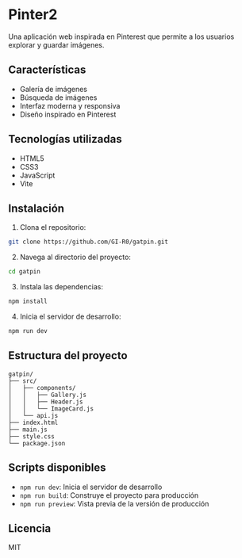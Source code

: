 # Pinter2

Una aplicación web inspirada en Pinterest que permite a los usuarios explorar y guardar imágenes.

## Características

- Galería de imágenes
- Búsqueda de imágenes
- Interfaz moderna y responsiva
- Diseño inspirado en Pinterest

## Tecnologías utilizadas

- HTML5
- CSS3
- JavaScript
- Vite

## Instalación

1. Clona el repositorio:
```bash
git clone https://github.com/GI-R0/gatpin.git
```

2. Navega al directorio del proyecto:
```bash
cd gatpin
```

3. Instala las dependencias:
```bash
npm install
```

4. Inicia el servidor de desarrollo:
```bash
npm run dev
```

## Estructura del proyecto

```
gatpin/
├── src/
│   ├── components/
│   │   ├── Gallery.js
│   │   ├── Header.js
│   │   └── ImageCard.js
│   └── api.js
├── index.html
├── main.js
├── style.css
└── package.json
```

## Scripts disponibles

- `npm run dev`: Inicia el servidor de desarrollo
- `npm run build`: Construye el proyecto para producción
- `npm run preview`: Vista previa de la versión de producción

## Licencia

MIT 